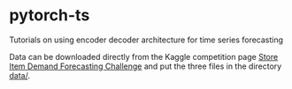 # pytorch-ts

Tutorials on using encoder decoder architecture for time series forecasting

Data can be downloaded directly from the Kaggle competition page [Store Item Demand Forecasting Challenge](https://www.kaggle.com/c/demand-forecasting-kernels-only/data) and put the three files in the directory [data/](data).
